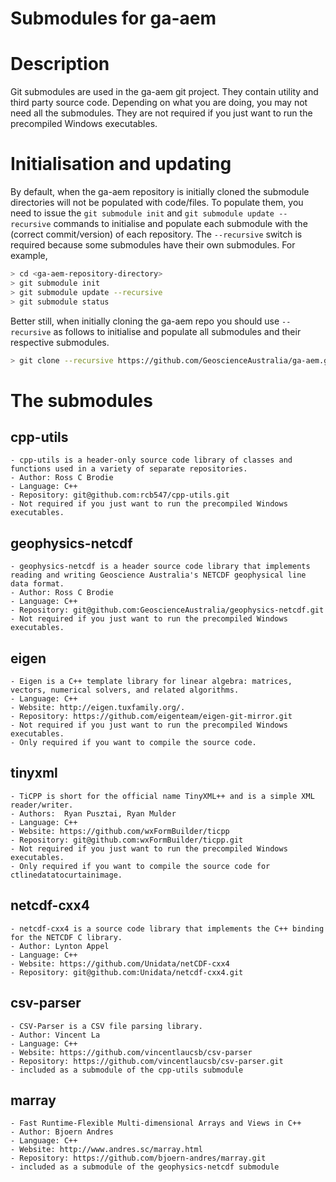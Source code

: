 # Submodules for ga-aem

# Description
Git submodules are used in the ga-aem git project. They contain utility and third party source code. Depending on what you are doing, you may not need all the submodules. They are not required if you just want to run the precompiled Windows executables.

# Initialisation and updating
By default, when the ga-aem repository is initially cloned the submodule directories will not be populated with code/files. To populate them, you need to issue the `git submodule init` and `git submodule update --recursive` commands to initialise and populate each submodule with the (correct commit/version) of each repository.  The `--recursive` switch is required because some submodules have their own submodules.  For example,
```bash
> cd <ga-aem-repository-directory>
> git submodule init
> git submodule update --recursive
> git submodule status 
```
Better still, when initially cloning the ga-aem repo you should use `--recursive` as follows to initialise and populate all submodules and their respective submodules.
```bash
> git clone --recursive https://github.com/GeoscienceAustralia/ga-aem.git
```

# The submodules

## cpp-utils
	- cpp-utils is a header-only source code library of classes and functions used in a variety of separate repositories.
	- Author: Ross C Brodie
	- Language: C++
	- Repository: git@github.com:rcb547/cpp-utils.git
	- Not required if you just want to run the precompiled Windows executables.
## geophysics-netcdf
	- geophysics-netcdf is a header source code library that implements reading and writing Geoscience Australia's NETCDF geophysical line data format.
	- Author: Ross C Brodie
	- Language: C++
	- Repository: git@github.com:GeoscienceAustralia/geophysics-netcdf.git
	- Not required if you just want to run the precompiled Windows executables.
## eigen
	- Eigen is a C++ template library for linear algebra: matrices, vectors, numerical solvers, and related algorithms.
	- Language: C++
	- Website: http://eigen.tuxfamily.org/.	
	- Repository: https://github.com/eigenteam/eigen-git-mirror.git	
	- Not required if you just want to run the precompiled Windows executables.
	- Only required if you want to compile the source code.
## tinyxml
	- TiCPP is short for the official name TinyXML++ and is a simple XML reader/writer.
	- Authors: 	Ryan Pusztai, Ryan Mulder
	- Language: C++
	- Website: https://github.com/wxFormBuilder/ticpp
	- Repository: git@github.com:wxFormBuilder/ticpp.git
	- Not required if you just want to run the precompiled Windows executables.
	- Only required if you want to compile the source code for ctlinedatatocurtainimage.
## netcdf-cxx4
	- netcdf-cxx4 is a source code library that implements the C++ binding for the NETCDF C library.
	- Author: Lynton Appel
	- Language: C++
	- Website: https://github.com/Unidata/netCDF-cxx4
	- Repository: git@github.com:Unidata/netcdf-cxx4.git
## csv-parser
	- CSV-Parser is a CSV file parsing library.
	- Author: Vincent La
	- Language: C++
	- Website: https://github.com/vincentlaucsb/csv-parser
	- Repository: https://github.com/vincentlaucsb/csv-parser.git
	- included as a submodule of the cpp-utils submodule
## marray
	- Fast Runtime-Flexible Multi-dimensional Arrays and Views in C++
	- Author: Bjoern Andres
	- Language: C++
	- Website: http://www.andres.sc/marray.html
	- Repository: https://github.com/bjoern-andres/marray.git
	- included as a submodule of the geophysics-netcdf submodule
